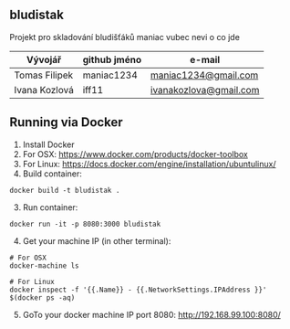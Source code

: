 ## bludistak

Projekt pro skladování bludišťáků
maniac vubec nevi o co jde

Vývojář | github jméno | e-mail
------- | ------------ | ------
 Tomas Filipek | maniac1234 | maniac1234@gmail.com
Ivana Kozlová | iff11 | ivanakozlova@gmail.com

## Running via Docker
1. Install Docker
 1. For OSX: https://www.docker.com/products/docker-toolbox
 2. For Linux: https://docs.docker.com/engine/installation/ubuntulinux/
2. Build container:
  ```
  docker build -t bludistak .
  ```
3. Run container:
  ```
  docker run -it -p 8080:3000 bludistak
  ```
4. Get your machine IP (in other terminal):
  ```
  # For OSX
  docker-machine ls

  # For Linux
  docker inspect -f '{{.Name}} - {{.NetworkSettings.IPAddress }}' $(docker ps -aq)
  ```
5. GoTo your docker machine IP port 8080: http://192.168.99.100:8080/
